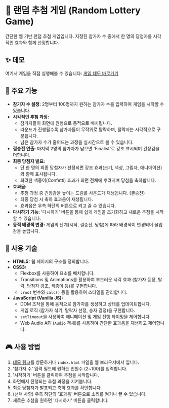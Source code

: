 # 🎯 랜덤 추첨 게임 (Random Lottery Game)

간단한 웹 기반 랜덤 추첨 게임입니다. 지정된 참가자 수 중에서 한 명의 당첨자를 시각적인 효과와 함께 선정합니다.

## ✨ 데모

여기서 게임을 직접 실행해볼 수 있습니다:
[게임 데모 바로가기](https://revfactory.github.io/random)

## 🚀 주요 기능

* **참가자 수 설정:** 2명부터 100명까지 원하는 참가자 수를 입력하여 게임을 시작할 수 있습니다.
* **시각적인 추첨 과정:**
    * 참가자들이 화면에 원형으로 동적으로 배치됩니다.
    * 라운드가 진행될수록 참가자들이 무작위로 탈락하며, 탈락자는 시각적으로 구분됩니다.
    * 남은 참가자 수가 줄어드는 과정을 실시간으로 볼 수 있습니다.
* **결승전 연출:** 마지막 2명의 참가자가 남으면 'Finalist'로 강조 표시되며 긴장감을 더합니다.
* **최종 당첨자 발표:**
    * 단 한 명의 최종 당첨자가 선정되면 강조 효과(크기, 색상, 그림자, 애니메이션)와 함께 표시됩니다.
    * 화려한 색종이(Confetti) 효과가 화면 전체에 뿌려지며 당첨을 축하합니다.
* **효과음:**
    * 추첨 과정 중 긴장감을 높이는 드럼롤 사운드가 재생됩니다. (결승전)
    * 최종 당첨 시 축하 효과음이 재생됩니다.
    * 효과음은 우측 하단의 버튼으로 켜고 끌 수 있습니다.
* **다시하기 기능:** '다시하기' 버튼을 통해 쉽게 게임을 초기화하고 새로운 추첨을 시작할 수 있습니다.
* **동적 배경색 변경:** 게임의 단계(시작, 결승전, 당첨)에 따라 배경색이 변경되어 몰입감을 높입니다.

## 🔧 사용 기술

* **HTML5:** 웹 페이지의 구조를 정의합니다.
* **CSS3:**
    * Flexbox를 사용하여 요소를 배치합니다.
    * Transitions 및 Animations를 활용하여 부드러운 시각 효과 (참가자 등장, 탈락, 당첨자 강조, 색종이 등)를 구현합니다.
    * `:root` 변수와 `calc()` 등을 활용하여 스타일을 관리합니다.
* **JavaScript (Vanilla JS):**
    * DOM 조작을 통해 동적으로 참가자를 생성하고 상태를 업데이트합니다.
    * 게임 로직 (참가자 섞기, 탈락자 선정, 승자 결정)을 구현합니다.
    * `setTimeout`을 사용하여 애니메이션 및 게임 진행 타이밍을 제어합니다.
    * Web Audio API (`Audio` 객체)를 사용하여 간단한 효과음을 재생하고 제어합니다.

## 🎮 사용 방법

1.  [데모 링크](https://revfactory.github.io/random)를 방문하거나 `index.html` 파일을 웹 브라우저에서 엽니다.
2.  '참가자 수' 입력 필드에 원하는 인원수 (2~100)를 입력합니다.
3.  '시작하기' 버튼을 클릭하여 추첨을 시작합니다.
4.  화면에서 진행되는 추첨 과정을 지켜봅니다.
5.  최종 당첨자가 발표되고 축하 효과를 확인합니다.
6.  (선택 사항) 우측 하단의 '효과음' 버튼으로 소리를 켜거나 끌 수 있습니다.
7.  새로운 추첨을 원하면 '다시하기' 버튼을 클릭합니다.
